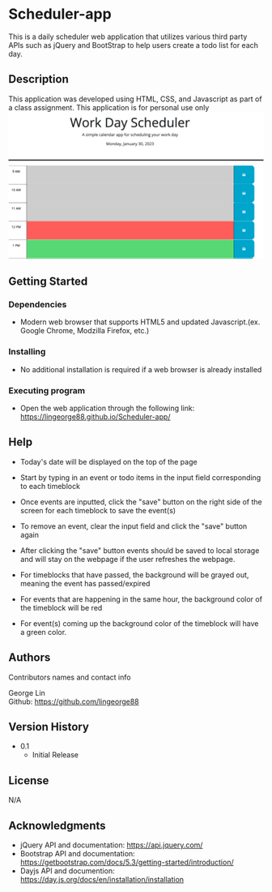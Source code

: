 # Scheduler-app

This is a daily scheduler web application that utilizes various third party APIs such as jQuery and BootStrap to help users create a todo list for each day.

## Description

This application was developed using HTML, CSS, and Javascript as part of a class assignment. This application is for personal use only
![Screenshot](Assets/Screenshot%202023-01-30%20at%2012.08.31%20PM.png)

## Getting Started

### Dependencies

* Modern web browser that supports HTML5 and updated Javascript.(ex. Google Chrome, Modzilla Firefox, etc.)

### Installing

* No additional installation is required if a web browser is already installed

### Executing program

* Open the web application through the following link:  https://lingeorge88.github.io/Scheduler-app/



## Help

* Today's date will be displayed on the top of the page

* Start by typing in an event or todo items in the input field corresponding to each timeblock

* Once events are inputted, click the "save" button on the right side of the screen for each timeblock to save the event(s)

* To remove an event, clear the input field and click the "save" button again 

* After clicking the "save" button events should be saved to local storage and will stay on the webpage if the user refreshes the webpage.

* For timeblocks that have passed, the background will be grayed out, meaning the event has passed/expired

* For events that are happening in the same hour, the background color of the timeblock will be red

* For event(s) coming up the background color of the timeblock will have a green color.


## Authors

Contributors names and contact info

George Lin  
Github: https://github.com/lingeorge88

## Version History

* 0.1
    * Initial Release

## License
N/A

## Acknowledgments
* jQuery API and documentation: https://api.jquery.com/
* Bootstrap API and documentation: https://getbootstrap.com/docs/5.3/getting-started/introduction/
* Dayjs API and documention: https://day.js.org/docs/en/installation/installation